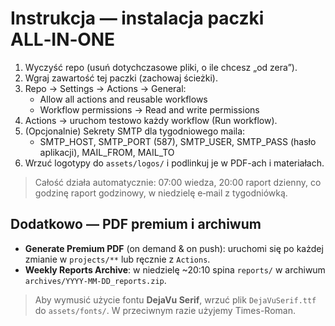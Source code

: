 # Instrukcja — instalacja paczki ALL‑IN‑ONE

1. Wyczyść repo (usuń dotychczasowe pliki, o ile chcesz „od zera”).
2. Wgraj zawartość tej paczki (zachowaj ścieżki).
3. Repo → Settings → Actions → General:
   - Allow all actions and reusable workflows
   - Workflow permissions → Read and write permissions
4. Actions → uruchom testowo każdy workflow (Run workflow).
5. (Opcjonalnie) Sekrety SMTP dla tygodniowego maila:
   - SMTP_HOST, SMTP_PORT (587), SMTP_USER, SMTP_PASS (hasło aplikacji), MAIL_FROM, MAIL_TO
6. Wrzuć logotypy do `assets/logos/` i podlinkuj je w PDF-ach i materiałach.

> Całość działa automatycznie: 07:00 wiedza, 20:00 raport dzienny, co godzinę raport godzinowy, w niedzielę e‑mail z tygodniówką.


## Dodatkowo — PDF premium i archiwum
- **Generate Premium PDF** (on demand & on push): uruchomi się po każdej zmianie w `projects/**` lub ręcznie z `Actions`.
- **Weekly Reports Archive**: w niedzielę ~20:10 spina `reports/` w archiwum `archives/YYYY-MM-DD_reports.zip`.

> Aby wymusić użycie fontu **DejaVu Serif**, wrzuć plik `DejaVuSerif.ttf` do `assets/fonts/`. W przeciwnym razie użyjemy Times-Roman.
